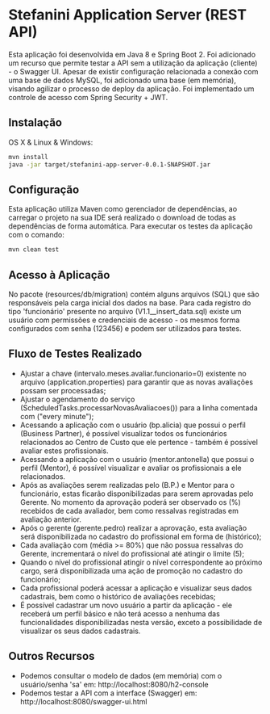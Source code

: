 # Stefanini Application Server (REST API)
Esta aplicação foi desenvolvida em Java 8 e Spring Boot 2. Foi adicionado um recurso que permite testar a API sem a utilização da aplicação (cliente) - o Swagger UI.
Apesar de existir configuração relacionada a conexão com uma base de dados MySQL, foi adicionado uma base (em memória), visando agilizar o processo de deploy da aplicação.
Foi implementado um controle de acesso com Spring Security + JWT.


## Instalação

OS X & Linux & Windows:

```sh
mvn install
java -jar target/stefanini-app-server-0.0.1-SNAPSHOT.jar
```


## Configuração

Esta aplicação utiliza Maven como gerenciador de dependências, ao carregar o projeto na sua IDE será realizado o download de todas as dependências de forma automática. Para executar os testes da aplicação com o comando:

```sh
mvn clean test
```


## Acesso à Aplicação
No pacote (resources/db/migration) contém alguns arquivos (SQL) que são responsáveis pela carga inicial dos dados na base. Para cada registro do tipo 'funcionário' presente no arquivo (V1.1__insert_data.sql) existe um usuário com permissões e credenciais de acesso - os mesmos forma configurados com senha (123456) e podem ser utilizados para testes.


## Fluxo de Testes Realizado
- Ajustar a chave (intervalo.meses.avaliar.funcionario=0) existente no arquivo (application.properties) para garantir que as novas avaliações possam ser processadas;
- Ajustar o agendamento do serviço (ScheduledTasks.processarNovasAvaliacoes()) para a linha comentada com ("every minute");
- Acessando a aplicação com o usuário (bp.alicia) que possui o perfil (Business Partner), é possível visualizar todos os funcionários relacionados ao Centro de Custo que ele pertence - também é possível avaliar estes profissionais.
- Acessando a aplicação com o usuário (mentor.antonella) que possui o perfil (Mentor), é possível visualizar e avaliar os profissionais a ele relacionados.
- Após as avaliações serem realizadas pelo (B.P.) e Mentor para o funcionário, estas ficarão disponibilizadas para serem aprovadas pelo Gerente. No momento da aprovação poderá ser observado os (%) recebidos de cada avaliador, bem como ressalvas registradas em avaliação anterior.   
- Após o gerente (gerente.pedro) realizar a aprovação, esta avaliação será disponibilizada no cadastro do profissional em forma de (histórico);
- Cada avaliação com (média >= 80%) que não possua ressalvas do Gerente, incrementará o nível do profissional até atingir o limite (5);
- Quando o nível do profissional atingir o nível correspondente ao próximo cargo, será disponibilizada uma ação de promoção no cadastro do funcionário;
- Cada profissional poderá acessar a aplicação e visualizar seus dados cadastrais, bem como o histórico de avaliações recebidas;
- É possível cadastrar um novo usuário a partir da aplicação - ele receberá um perfil básico e não terá acesso a nenhuma das funcionalidades disponibilizadas nesta versão, exceto a possibilidade de visualizar os seus dados cadastrais. 


## Outros Recursos

- Podemos consultar o modelo de dados (em memória) com o usuário/senha 'sa' em: http://localhost:8080/h2-console
- Podemos testar a API com a interface (Swagger) em: http://localhost:8080/swagger-ui.html

